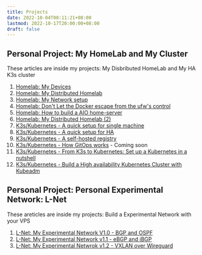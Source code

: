 ```yaml
---
title: Projects
date: 2022-10-04T00:11:21+08:00
lastmod: 2022-10-17T20:00:00+08:00
draft: false
---
```


## Personal Project: My HomeLab and My Cluster

These articles  are inside my projects: My Disbributed HomeLab and My HA K3s cluster 

1. [Homelab: My Devices](/post/my-homelab-1)
2. [Homelab: My Distributed Homelab](/post/my-homelab-2)
3. [Homelab: My Network setup](/post/my-homelab-3)
4. [Homelab: Don't Let the Docker escape from the ufw's control](/post/my-home-lab-4)
5. [Homelab: How to build a AIO home-server](/post/my-homelab-5)
6. [Homelab: My Distributed Homelab (2)](/post/my-homelab-6)
7. [K3s/Kubernetes - A quick setup for single machine](/post/k3s-setup-1)
8. [K3s/Kubernetes - A quick setup for HA](/post/k3s-setup-2)
9. [K3s/Kubernetes - A self-hosted registry](/post/k3s-setup-extra-1)
10. [K3s/Kubernetes - How GitOps works](/post/k3s-setup-3) - Coming soon
11. [K3s/Kubernetes - From K3s to Kubernetes: Set up a Kubernetes in a nutshell](/post/k8s-setup-1)
12. [K3s/Kubernetes - Build a High availability Kubernetes Cluster with Kubeadm](/post/k8s-setup-2)

## Personal Project: Personal Experimental Network: L-Net

These areticles are inside my projects: Build a Experimental Network with your VPS

1. [L-Net: My Experimental Network V1.0 - BGP and OSPF](/post/lnet-1)
2. [L-Net: My Experimental Network v1.1 - eBGP and iBGP](/post/lnet-2)
3. [L-Net: My Experimental Netwrok v1.2 - VXLAN over Wireguard](/post/lnet-3)

